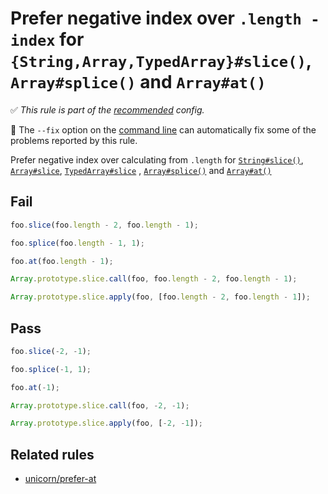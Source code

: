 # Prefer negative index over `.length - index` for `{String,Array,TypedArray}#slice()`, `Array#splice()` and `Array#at()`

✅ *This rule is part of the [recommended](https://github.com/sindresorhus/eslint-plugin-unicorn#recommended-config) config.*

🔧 The `--fix` option on the [command line](https://eslint.org/docs/user-guide/command-line-interface#fixing-problems) can automatically fix some of the problems reported by this rule.

Prefer negative index over calculating from `.length` for [`String#slice()`](https://developer.mozilla.org/en-US/docs/Web/JavaScript/Reference/Global_Objects/String/slice), [`Array#slice`](https://developer.mozilla.org/en-US/docs/Web/JavaScript/Reference/Global_Objects/Array/slice), [`TypedArray#slice`](https://developer.mozilla.org/en-US/docs/Web/JavaScript/Reference/Global_Objects/TypedArray/slice) , [`Array#splice()`](https://developer.mozilla.org/en-US/docs/Web/JavaScript/Reference/Global_Objects/Array/splice) and [`Array#at()`](https://developer.mozilla.org/en-US/docs/Web/JavaScript/Reference/Global_Objects/Array/at)

## Fail

```js
foo.slice(foo.length - 2, foo.length - 1);
```

```js
foo.splice(foo.length - 1, 1);
```

```js
foo.at(foo.length - 1);
```

```js
Array.prototype.slice.call(foo, foo.length - 2, foo.length - 1);
```

```js
Array.prototype.slice.apply(foo, [foo.length - 2, foo.length - 1]);
```

## Pass

```js
foo.slice(-2, -1);
```

```js
foo.splice(-1, 1);
```

```js
foo.at(-1);
```

```js
Array.prototype.slice.call(foo, -2, -1);
```

```js
Array.prototype.slice.apply(foo, [-2, -1]);
```

## Related rules

- [unicorn/prefer-at](./prefer-at.md)
